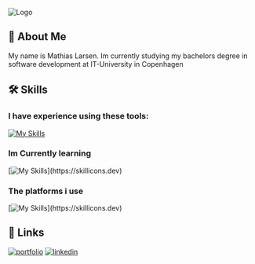 
![Logo](https://github.com/user-attachments/assets/d4b8a340-35a1-41e3-9c6e-1c8b5987a595)


## 🚀 About Me
My name is Mathias Larsen. Im currently studying my bachelors degree in software development at IT-University in Copenhagen



## 🛠 Skills
### I have experience using these tools:

[![My Skills](https://skillicons.dev/icons?i=js,html,css,java,python,cs,blender,autocad,xd,vscode,rider,pr,ps,figma,nodejs,idea,react)](https://skillicons.dev)

### Im Currently learning

[![My Skills](https://skillicons.dev/icons?i=go,dotnet,)](https://skillicons.dev)

### The platforms i use
[![My Skills](https://skillicons.dev/icons?i=windows,apple,)](https://skillicons.dev)

## 🔗 Links
[![portfolio](https://img.shields.io/badge/my_portfolio-000?style=for-the-badge&logo=ko-fi&logoColor=white)](https://mathiaslarsen.dk/)
[![linkedin](https://img.shields.io/badge/linkedin-0A66C2?style=for-the-badge&logo=linkedin&logoColor=white)](https://www.linkedin.com/in/mathias-niklas-larsen-13124b19b/)

